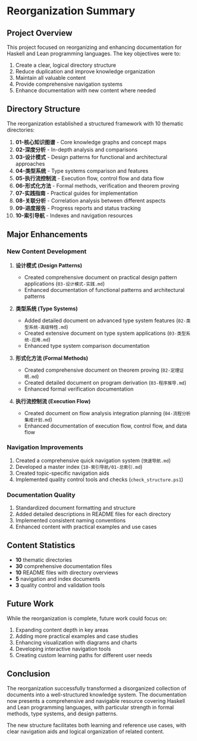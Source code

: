 # Reorganization Summary

## Project Overview

This project focused on reorganizing and enhancing documentation for Haskell and Lean programming languages. The key objectives were to:

1. Create a clear, logical directory structure
2. Reduce duplication and improve knowledge organization 
3. Maintain all valuable content
4. Provide comprehensive navigation systems
5. Enhance documentation with new content where needed

## Directory Structure

The reorganization established a structured framework with 10 thematic directories:

1. **01-核心知识图谱** - Core knowledge graphs and concept maps
2. **02-深度分析** - In-depth analysis and comparisons
3. **03-设计模式** - Design patterns for functional and architectural approaches
4. **04-类型系统** - Type systems comparison and features
5. **05-执行流控制流** - Execution flow, control flow and data flow
6. **06-形式化方法** - Formal methods, verification and theorem proving
7. **07-实践指南** - Practical guides for implementation
8. **08-关联分析** - Correlation analysis between different aspects
9. **09-进度报告** - Progress reports and status tracking
10. **10-索引导航** - Indexes and navigation resources

## Major Enhancements

### New Content Development

1. **设计模式 (Design Patterns)**
   - Created comprehensive document on practical design pattern applications (`03-设计模式-实践.md`)
   - Enhanced documentation of functional patterns and architectural patterns

2. **类型系统 (Type Systems)**
   - Added detailed document on advanced type system features (`02-类型系统-高级特性.md`)
   - Created extensive document on type system applications (`03-类型系统-应用.md`)
   - Enhanced type system comparison documentation

3. **形式化方法 (Formal Methods)**
   - Created comprehensive document on theorem proving (`02-定理证明.md`)
   - Created detailed document on program derivation (`03-程序推导.md`)
   - Enhanced formal verification documentation

4. **执行流控制流 (Execution Flow)**
   - Created document on flow analysis integration planning (`04-流程分析集成计划.md`)
   - Enhanced documentation of execution flow, control flow, and data flow

### Navigation Improvements

1. Created a comprehensive quick navigation system (`快速导航.md`)
2. Developed a master index (`10-索引导航/01-总索引.md`) 
3. Created topic-specific navigation aids
4. Implemented quality control tools and checks (`check_structure.ps1`)

### Documentation Quality

1. Standardized document formatting and structure
2. Added detailed descriptions in README files for each directory
3. Implemented consistent naming conventions
4. Enhanced content with practical examples and use cases

## Content Statistics

- **10** thematic directories
- **30** comprehensive documentation files
- **10** README files with directory overviews
- **5** navigation and index documents
- **3** quality control and validation tools

## Future Work

While the reorganization is complete, future work could focus on:

1. Expanding content depth in key areas
2. Adding more practical examples and case studies
3. Enhancing visualization with diagrams and charts
4. Developing interactive navigation tools
5. Creating custom learning paths for different user needs

## Conclusion

The reorganization successfully transformed a disorganized collection of documents into a well-structured knowledge system. The documentation now presents a comprehensive and navigable resource covering Haskell and Lean programming languages, with particular strength in formal methods, type systems, and design patterns.

The new structure facilitates both learning and reference use cases, with clear navigation aids and logical organization of related content. 